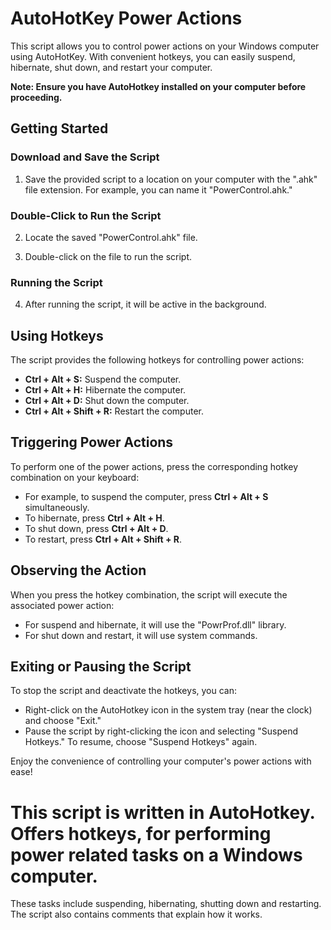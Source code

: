 # AutoHotKey Power Actions

This script allows you to control power actions on your Windows computer using AutoHotKey. With convenient hotkeys, you can easily suspend, hibernate, shut down, and restart your computer.

**Note: Ensure you have AutoHotkey installed on your computer before proceeding.**

## Getting Started

### Download and Save the Script

1. Save the provided script to a location on your computer with the ".ahk" file extension. For example, you can name it "PowerControl.ahk."

### Double-Click to Run the Script

2. Locate the saved "PowerControl.ahk" file.

3. Double-click on the file to run the script.

### Running the Script

4. After running the script, it will be active in the background.

## Using Hotkeys

The script provides the following hotkeys for controlling power actions:

- **Ctrl + Alt + S:** Suspend the computer.
- **Ctrl + Alt + H:** Hibernate the computer.
- **Ctrl + Alt + D:** Shut down the computer.
- **Ctrl + Alt + Shift + R:** Restart the computer.

## Triggering Power Actions

To perform one of the power actions, press the corresponding hotkey combination on your keyboard:

- For example, to suspend the computer, press **Ctrl + Alt + S** simultaneously.
- To hibernate, press **Ctrl + Alt + H**.
- To shut down, press **Ctrl + Alt + D**.
- To restart, press **Ctrl + Alt + Shift + R**.

## Observing the Action

When you press the hotkey combination, the script will execute the associated power action:

- For suspend and hibernate, it will use the "PowrProf.dll" library.
- For shut down and restart, it will use system commands.

## Exiting or Pausing the Script

To stop the script and deactivate the hotkeys, you can:

- Right-click on the AutoHotkey icon in the system tray (near the clock) and choose "Exit."
- Pause the script by right-clicking the icon and selecting "Suspend Hotkeys." To resume, choose "Suspend Hotkeys" again.

Enjoy the convenience of controlling your computer's power actions with ease!


# This script is written in AutoHotkey. Offers hotkeys, for performing power related tasks on a Windows computer. 
These tasks include suspending, hibernating, shutting down and restarting. 
The script also contains comments that explain how it works.
